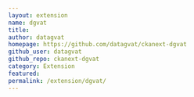 ```yaml
---
layout: extension
name: dgvat
title: 
author: datagvat
homepage: https://github.com/datagvat/ckanext-dgvat
github_user: datagvat
github_repo: ckanext-dgvat
category: Extension
featured: 
permalink: /extension/dgvat/
---
```



<Error getting README>

